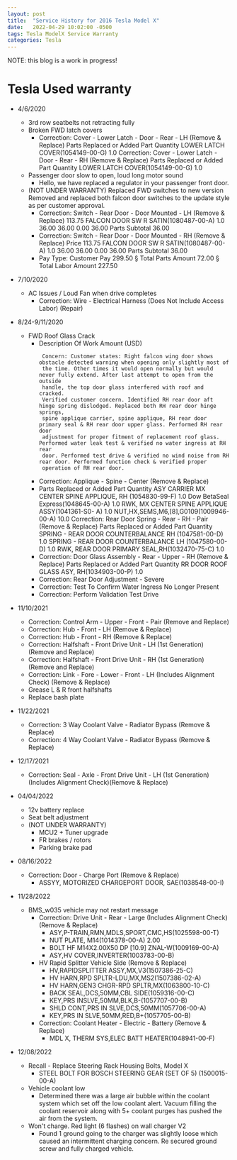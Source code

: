 ```yaml
---
layout: post
title:  "Service History for 2016 Tesla Model X"
date:   2022-04-29 10:02:00 -0500
tags: Tesla ModelX Service Warranty
categories: Tesla
---
```


NOTE: this blog is a work in progress!

# Tesla Used warranty

* 4/6/2020
   * 3rd row seatbelts not retracting fully
	* Broken FWD latch covers
		 * Correction: Cover - Lower Latch - Door - Rear - LH (Remove & Replace)
		Parts Replaced or Added
		Part Quantity
		LOWER LATCH COVER(1054149-00-G) 1.0
		Correction: Cover - Lower Latch - Door - Rear - RH (Remove & Replace)
		Parts Replaced or Added
		Part Quantity
		LOWER LATCH COVER(1054149-00-G) 1.0
	* Passenger door slow to open, loud long motor sound
		 * Hello, we have replaced a regulator in your passenger front door. 
	* (NOT UNDER WARRANTY) Replaced FWD switches to new version
		Removed and replaced both falcon door switches to the update style as per customer approval.
		 * Correction: Switch - Rear Door - Door Mounted - LH (Remove & Replace) 
		113.75
		FALCON DOOR SW R SATIN(1080487-00-A) 1.0 36.00 36.00 0.00 36.00
		Parts Subtotal 36.00
		 * Correction: Switch - Rear Door - Door Mounted - RH (Remove & Replace) Price
		113.75
		FALCON DOOR SW R SATIN(1080487-00-A) 1.0 36.00 36.00 0.00 36.00
		Parts Subtotal 36.00
		 * Pay Type: Customer Pay 299.50
			§ Total Parts Amount 72.00
			§ Total Labor Amount 227.50

* 7/10/2020
	* AC Issues / Loud Fan when drive completes
		 *  Correction: Wire - Electrical Harness (Does Not Include Access Labor) (Repair)
* 8/24-9/11/2020
	* FWD Roof Glass Crack
		 * Description Of Work Amount (USD)
           ```
            Concern: Customer states: Right falcon wing door shows obstacle detected warning when opening only slightly most of 
            the time. Other times it would open normally but would never fully extend. After last attempt to open from the outside 
            handle, the top door glass interfered with roof and cracked.
            Verified customer concern. Identified RH rear door aft hinge spring dislodged. Replaced both RH rear door hinge springs, 
            spine applique carrier, spine applique, RH rear door primary seal & RH rear door upper glass. Performed RH rear door 
            adjustment for proper fitment of replacement roof glass. Performed water leak test & verified no water ingress at RH rear 
            door. Performed test drive & verified no wind noise from RH rear door. Performed function check & verified proper 
            operation of RH rear door. 
	         ```
		 * Correction: Applique - Spine - Center (Remove & Replace)
		 * Parts Replaced or Added
         Part Quantity
         ASY CARRIER MX CENTER SPINE APPLIQUE, RH
         (1054830-99-F)
         1.0
         Dow BetaSeal Express(1048645-00-A) 1.0
         RWK, MX CENTER SPINE APPLIQUE ASSY(1041361-S0-
         A)
         1.0
         NUT,HX,SEMS,M6,[8],G0109(1009946-00-A) 10.0
         Correction: Rear Door Spring - Rear - RH - Pair (Remove & Replace)
         Parts Replaced or Added
         Part Quantity
         SPRING - REAR DOOR COUNTERBALANCE RH
         (1047581-00-D)
         1.0
         SPRING - REAR DOOR COUNTERBALANCE LH
         (1047580-00-D)
         1.0
         RWK, REAR DOOR PRIMARY SEAL,RH(1032470-75-C) 1.0
		 * Correction: Door Glass Assembly - Rear - Upper - RH (Remove & Replace)
         Parts Replaced or Added
         Part Quantity
         RR DOOR ROOF GLASS ASY, RH(1034903-00-P) 1.0
		 * Correction: Rear Door Adjustment - Severe
		 * Correction: Test To Confirm Water Ingress No Longer Present
		 * Correction: Perform Validation Test Drive


* 11/10/2021
	*  Correction: Control Arm - Upper - Front - Pair (Remove and Replace)
	 * Correction: Hub - Front - LH (Remove & Replace)
	 * Correction: Hub - Front - RH (Remove & Replace)
	 * Correction: Halfshaft - Front Drive Unit - LH (1st Generation) (Remove and Replace)
	 * Correction: Halfshaft - Front Drive Unit - RH (1st Generation) (Remove and Replace)
	 * Correction: Link - Fore - Lower - Front - LH (Includes Alignment Check) (Remove & Replace)
	 * Grease L & R front halfshafts
	 * Replace bash plate

* 11/22/2021
	 * Correction: 3 Way Coolant Valve - Radiator Bypass (Remove & Replace)
	 * Correction: 4 Way Coolant Valve - Radiator Bypass (Remove & Replace)
	
* 12/17/2021
	 * Correction: Seal - Axle - Front Drive Unit - LH (1st Generation) (Includes Alignment Check)(Remove & Replace)

* 04/04/2022
	* 12v battery replace
	* Seat belt adjustment
	* (NOT UNDER WARRANTY) 
		* MCU2 + Tuner upgrade
    	* FR brakes / rotors
	    * Parking brake pad

* 08/16/2022
   * Correction: Door - Charge Port (Remove & Replace)
       * ASSYY, MOTORIZED CHARGEPORT DOOR, SAE(1038548-00-I)

* 11/28/2022
   * BMS_w035 vehicle may not restart message
      * Correction: Drive Unit - Rear - Large (Includes Alignment Check) (Remove & Replace)
	  	* ASY,P-TRAIN,RMN,MDLS,SPORT,CMC,HS(1025598-00-T)
		* NUT PLATE, M14(1014378-00-A) 2.00
		* BOLT HF M14X2.00X50 DP [10.9] ZNAL-W(1009169-00-A)		
		* ASY,HV COVER,INVERTER(1003783-00-B)
	  * HV Rapid Splitter Vehicle Side (Remove & Replace)
	  	* HV,RAPIDSPLITTER ASSY,MX,V3(1507386-25-C)
		* HV HARN,RPD SPLTR-LDU,MX,MS2(1507386-02-A)
		* HV HARN,GEN3 CHGR-RPD SPLTR,MX(1063800-10-C)
		* BACK SEAL,DCS,50MM,CBL SIDE(1059316-00-C)
		* KEY,PRS INSLVE,50MM,BLK,B-(1057707-00-B)
		* SHLD CONT,PRS IN SLVE,DCS,50MM(1057706-00-A)
		* KEY,PRS IN SLVE,50MM,RED,B+(1057705-00-B)
	  * Correction: Coolant Heater - Electric - Battery (Remove & Replace)
	  	* MDL X, THERM SYS,ELEC BATT HEATER(1048941-00-F)

* 12/08/2022
	*  Recall - Replace Steering Rack Housing Bolts, Model X
		* STEEL BOLT FOR BOSCH STEERING GEAR (SET OF 5) (1500015-00-A)
	* Vehicle coolant low
		* Determined there was a large air bubble within the coolant system which set off the low coolant alert. Vacuum filling the coolant reservoir along with 5+ coolant purges has pushed the air from the system.
	* Won't charge. Red light (6 flashes) on wall charger V2
		*  Found 1 ground going to the charger was slightly loose which caused an intermittent charging concern. Re secured ground screw and fully charged vehicle.
